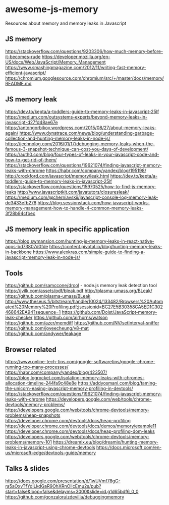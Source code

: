 # awesome-js-memory
Resources about memory and memory leaks in Javascript

JS memory
---------
https://stackoverflow.com/questions/9203306/how-much-memory-before-it-becomes-rude
https://developer.mozilla.org/en-US/docs/Web/JavaScript/Memory_Management
https://www.smashingmagazine.com/2012/11/writing-fast-memory-efficient-javascript/
https://chromium.googlesource.com/chromium/src/+/master/docs/memory/README.md


JS memory leak
--------------
https://dev.to/kepta/a-toddlers-guide-to-memory-leaks-in-javascript-25lf
https://medium.com/outsystems-experts/beyond-memory-leaks-in-javascript-d27fd48ae67e
https://antongorbikov.wordpress.com/2015/08/27/about-memory-leaks-again/
https://www.dynatrace.com/news/blog/understanding-garbage-collection-and-hunting-memory-leaks-in-node-js/
https://jechnolog.com/2016/01/17/debugging-memory-leaks-when-the-famous-3-snapshot-technique-can-cost-you-days-of-development/
https://auth0.com/blog/four-types-of-leaks-in-your-javascript-code-and-how-to-get-rid-of-them/
https://stackoverflow.com/questions/19621074/finding-javascript-memory-leaks-with-chrome
https://habr.com/company/yandex/blog/195198/
http://crockford.com/javascript/memory/leak.html
https://dev.to/kepta/a-toddlers-guide-to-memory-leaks-in-javascript-25lf    
https://stackoverflow.com/questions/15970525/how-to-find-js-memory-leaks
http://www.javascriptkit.com/javatutors/closuresleak/
https://medium.com/@cherniavskii/javascript-console-log-memory-leak-de3433efb278
https://blog.sessionstack.com/how-javascript-works-memory-management-how-to-handle-4-common-memory-leaks-3f28b94cfbec

JS memory leak in specific application
--------------------------------------
https://blog.swmansion.com/hunting-js-memory-leaks-in-react-native-apps-bd73807d0fde
https://content.pivotal.io/blog/hunting-memory-leaks-in-backbone
https://www.alexkras.com/simple-guide-to-finding-a-javascript-memory-leak-in-node-js/

Tools
-----
https://github.com/samccone/drool - node.js memory leak detection tool
https://jvilk.com/assets/pdf/bleak.pdf
http://plasma-umass.org/BLeak/
https://github.com/plasma-umass/BLeak
http://www.theseus.fi/bitstream/handle/10024/133482/Browsers%20Automated%20Memory%20Profiling.pdf;jsessionid=BC27E5B30358CA5ED1C302468642EA94?sequence=1
https://github.com/Doist/JavaScript-memory-leak-checker
https://github.com/airhorns/watson
https://github.com/azer/memdiff
https://github.com/NV/setInterval-sniffer
https://github.com/joyeecheung/v8-mat
https://github.com/andywer/leakage

Browser related
---------------
https://www.online-tech-tips.com/google-softwaretips/google-chrome-running-too-many-processes/
https://habr.com/company/yandex/blog/423507/
https://blog.logrocket.com/isolating-memory-leaks-with-chromes-allocation-timeline-244fa9c48e8e
https://addyosmani.com/blog/taming-the-unicorn-easing-javascript-memory-profiling-in-devtools/
https://stackoverflow.com/questions/19621074/finding-javascript-memory-leaks-with-chrome
https://developers.google.com/web/tools/chrome-devtools/memory-problems/
https://developers.google.com/web/tools/chrome-devtools/memory-problems/heap-snapshots
https://developer.chrome.com/devtools/docs/heap-profiling
https://developer.chrome.com/devtools/docs/demos/memory/example11
https://developer.chrome.com/devtools/docs/heap-profiling-dom-leaks
https://developers.google.com/web/tools/chrome-devtools/memory-problems/memory-101
https://dreamix.eu/blog/dreamix/hunting-memory-leaks-in-javascript-using-chrome-devtools
https://docs.microsoft.com/en-us/microsoft-edge/devtools-guide/memory

Talks & slides
--------------
https://docs.google.com/presentation/d/1wUVmf78gG-ra5aOxvTfYdiLkdGaR9OhXRnOlIcEmu2s/pub?start=false&loop=false&delayms=3000&slide=id.g1d65bdf6_0_0
https://github.com/gonzaloruizdevilla/debuggingmemory
